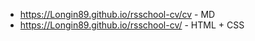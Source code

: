 * https://Longin89.github.io/rsschool-cv/cv - MD
* https://Longin89.github.io/rsschool-cv/ - HTML + CSS
